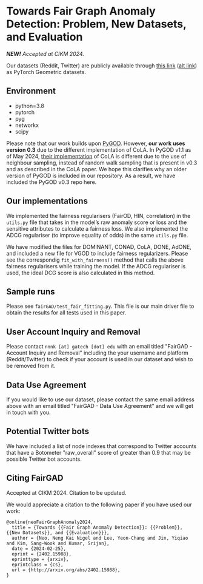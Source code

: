 # Towards Fair Graph Anomaly Detection: Problem, New Datasets, and Evaluation

_**NEW!** Accepted at CIKM 2024._

Our datasets (Reddit, Twitter) are publicly available through [this link](https://www.dropbox.com/scl/fi/5vga0qe9bqdmwroz7uefc/FairGAD-datasets.tar.xz?rlkey=1rmkp34xovis7xtph216xysgl&dl=0) ([alt link](https://www.dropbox.com/scl/fi/cul06biq4x1h4quwwrt8g/FairGAD-datasets.tar.xz?rlkey=tbcjp26s8bzg2bi0rkg94n10e&st=kyw80sgx&dl=0)) as PyTorch Geometric datasets. 

## Environment
  - python=3.8
  - pytorch
  - pyg
  - networkx
  - scipy

Please note that our work builds upon [PyGOD](https://github.com/pygod-team/pygod). However, **our work uses version 0.3** due to the different implementation of CoLA. In PyGOD v1.1 as of May 2024, [their implementation](https://github.com/pygod-team/pygod/blob/main/pygod/detector/cola.py) of CoLA is different due to the use of neighbour sampling, instead of random walk sampling that is present in v0.3 and as described in the CoLA paper. We hope this clarifies why an older version of PyGOD is included in our repository. As a result, we have included the PyGOD v0.3 repo here. 

## Our implementations

We implemented the fairness regularisers (FairOD, HIN, correlation) in the `utils.py` file that takes in the model’s raw anomaly score or loss and the sensitive attributes to calculate a fairness loss.
We also implemented the ADCG regulariser (to improve equality of odds) in the same `utils.py` file. 

We have modified the files for DOMINANT, CONAD, CoLA, DONE, AdONE, and included a new file for VGOD to include fairness regularizers. Please see the correspondig `fit_with_fairness()` method that calls the above fairness regularisers while training the model. If the ADCG regulariser is used, the ideal DCG score is also calculated in this method. 

## Sample runs

Please see `fairGAD/test_fair_fitting.py`. This file is our main driver file to obtain the results for all tests used in this paper. 

## User Account Inquiry and Removal

Please contact `n​nn​k [at] gatec​h [dot] e​du` with an email titled "FairGAD - Account Inquiry and Removal" including the your username and platform (Reddit/Twitter) to check if your account is used in our dataset and wish to be removed from it. 

## Data Use Agreement

If you would like to use our dataset, please contact the same email address above with an email titled "FairGAD - Data Use Agreement" and we will get in touch with you. 

## Potential Twitter bots

We have included a list of node indexes that correspond to Twitter accounts that have a Botometer "raw_overall" score of greater than 0.9 that may be possible Twitter bot accounts. 

## Citing FairGAD

Accepted at CIKM 2024. Citation to be updated.  

We would appreciate a citation to the following paper if you have used our work:

    @online{neoFairGraphAnomaly2024,
      title = {Towards {{Fair Graph Anomaly Detection}}: {{Problem}}, {{New Datasets}}, and {{Evaluation}}},
      author = {Neo, Neng Kai Nigel and Lee, Yeon-Chang and Jin, Yiqiao and Kim, Sang-Wook and Kumar, Srijan},
      date = {2024-02-25},
      eprint = {2402.15988},
      eprinttype = {arxiv},
      eprintclass = {cs},
      url = {http://arxiv.org/abs/2402.15988},
    }
